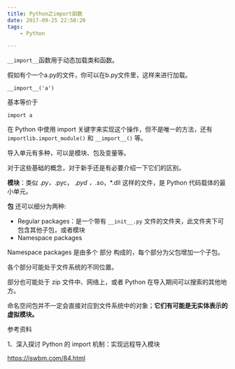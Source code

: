 ```yaml
---
title: Python之import函数
date: 2017-09-25 22:58:20
tags:
	- Python

---
```




`__import__`函数用于动态加载类和函数。

假如有个一个a.py的文件，你可以在b.py文件里，这样来进行加载。

```
__import__('a')
```

基本等价于

```
import a
```



在 Python 中使用 import 关键字来实现这个操作，但不是唯一的方法，还有 `importlib.import_module()` 和 `__import__()` 等。



导入单元有多种，可以是模块、包及变量等。

对于这些基础的概念，对于新手还是有必要介绍一下它们的区别。

**模块**：类似 *.py，*.pyc， *.pyd ，*.so，*.dll 这样的文件，是 Python 代码载体的最小单元。

**包** 还可以细分为两种:

- Regular packages：是一个带有 `__init__.py` 文件的文件夹，此文件夹下可包含其他子包，或者模块
- Namespace packages



Namespace packages 是由多个 部分 构成的，每个部分为父包增加一个子包。 

各个部分可能处于文件系统的不同位置。

 部分也可能处于 zip 文件中、网络上，或者 Python 在导入期间可以搜索的其他地方。 

命名空间包并不一定会直接对应到文件系统中的对象；**它们有可能是无实体表示的虚拟模块。**



参考资料

1、深入探讨 Python 的 import 机制：实现远程导入模块

https://iswbm.com/84.html